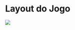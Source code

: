 <h1>Layout do Jogo</h1>
<img src="https://cdn.discordapp.com/attachments/1080932323232583691/1102981934994427967/image.png">
